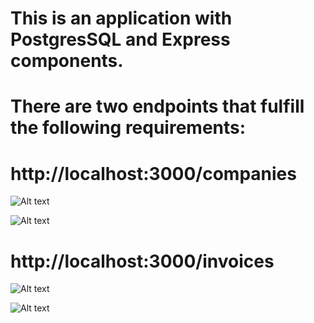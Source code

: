 # This is an application with PostgresSQL and Express components.

# There are two endpoints that fulfill the following requirements:

# http://localhost:3000/companies

![Alt text](https://file%252B.vscode-resource.vscode-cdn.net/var/folders/nq/8ktvxmtd7n9bg9vd3vsf6blm0000gp/T/TemporaryItems/NSIRD_screencaptureui_ikPI9t/Screenshot%25202023-11-01%2520at%25209.12.26%2520AM.png?version%253D1698855163089)

![Alt text](https://file%252B.vscode-resource.vscode-cdn.net/var/folders/nq/8ktvxmtd7n9bg9vd3vsf6blm0000gp/T/TemporaryItems/NSIRD_screencaptureui_4tLDfT/Screenshot%25202023-11-01%2520at%25209.13.56%2520AM.png?version%253D1698855242231)

# http://localhost:3000/invoices

![Alt text](https://file%252B.vscode-resource.vscode-cdn.net/var/folders/nq/8ktvxmtd7n9bg9vd3vsf6blm0000gp/T/TemporaryItems/NSIRD_screencaptureui_bsgzBE/Screenshot%25202023-11-01%2520at%25209.13.11%2520AM.png?version%253D1698855200295)

![Alt text](https://file%252B.vscode-resource.vscode-cdn.net/var/folders/nq/8ktvxmtd7n9bg9vd3vsf6blm0000gp/T/TemporaryItems/NSIRD_screencaptureui_s6rGEu/Screenshot%25202023-11-01%2520at%25209.13.38%2520AM.png?version%253D1698855225098)
